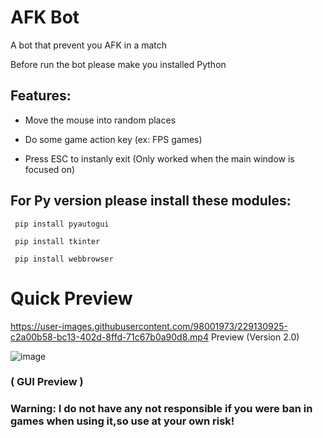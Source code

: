 # AFK Bot
A bot that prevent you AFK in a match 

Before run the bot please make you installed Python 

## Features:

- Move the mouse into random places

- Do some game action key (ex: FPS games)

- Press ESC to instanly exit (Only worked when the main window is focused on)

## For Py version please install these modules:

```
 pip install pyautogui

 pip install tkinter

 pip install webbrowser
```

# Quick Preview



https://user-images.githubusercontent.com/98001973/229130925-c2a00b58-bc13-402d-8ffd-71c67b0a90d8.mp4
Preview (Version 2.0)


![image](https://user-images.githubusercontent.com/98001973/229131365-86ce5b6c-ee48-4e47-9a8d-c0461c80300c.png)
###                                     ( GUI Preview )

### Warning: I do not have any not responsible if you were ban in games when using it,so use at your own risk!

